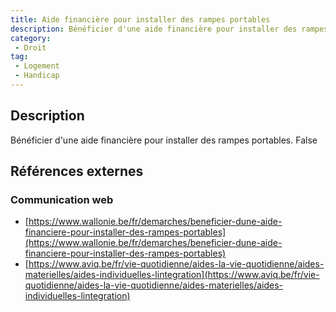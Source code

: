 ```yaml
---
title: Aide financière pour installer des rampes portables
description: Bénéficier d'une aide financière pour installer des rampes portables
category: 
 - Droit
tag: 
 - Logement
 - Handicap
---
```


## Description

Bénéficier d'une aide financière pour installer des rampes portables.
False

## Références externes 

### Communication web

- [https://www.wallonie.be/fr/demarches/beneficier-dune-aide-financiere-pour-installer-des-rampes-portables](https://www.wallonie.be/fr/demarches/beneficier-dune-aide-financiere-pour-installer-des-rampes-portables)
- [https://www.aviq.be/fr/vie-quotidienne/aides-la-vie-quotidienne/aides-materielles/aides-individuelles-lintegration](https://www.aviq.be/fr/vie-quotidienne/aides-la-vie-quotidienne/aides-materielles/aides-individuelles-lintegration)


